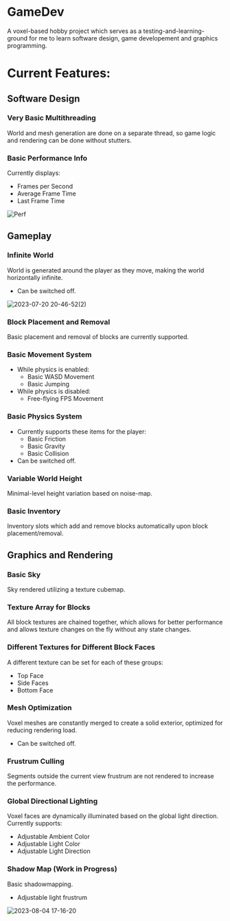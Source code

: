 # GameDev
A voxel-based hobby project which serves as a testing-and-learning-ground for me to learn software design, game developement and graphics programming.
 
 
# Current Features:

## Software Design




### Very Basic Multithreading
World and mesh generation are done on a separate thread, so game logic and rendering can be done without stutters.
 
 
### Basic Performance Info
Currently displays:
- Frames per Second
- Average Frame Time
- Last Frame Time

![Perf](https://github.com/TheWrecker/GameDev/assets/14818908/08fb3c0a-f277-49bc-9a2e-44c5695ae821)

 
## Gameplay
### Infinite World
World is generated around the player as they move, making the world horizontally infinite.
- Can be switched off.

![2023-07-20 20-46-52(2)](https://github.com/TheWrecker/GameDev/assets/14818908/cc0e194c-d25f-4152-8234-2e5f9ece26cb)

 
### Block Placement and Removal
Basic placement and removal of blocks are currently supported.
 
 
### Basic Movement System
- While physics is enabled:
  - Basic WASD Movement
  - Basic Jumping
- While physics is disabled:
  - Free-flying FPS Movement
 
 
### Basic Physics System
- Currently supports these items for the player:
  - Basic Friction
  - Basic Gravity
  - Basic Collision
- Can be switched off.
 
 
### Variable World Height
Minimal-level height variation based on noise-map.
 
 
### Basic Inventory
Inventory slots which add and remove blocks automatically upon block placement/removal.
 
 
## Graphics and Rendering
### Basic Sky
Sky rendered utilizing a texture cubemap.
 
 
### Texture Array for Blocks
All block textures are chained together, which allows for better performance and allows texture changes on the fly without any state changes.

 
### Different Textures for Different Block Faces
A different texture can be set for each of these groups:
- Top Face
- Side Faces
- Bottom Face
 
 
### Mesh Optimization
Voxel meshes are constantly merged to create a solid exterior, optimized for reducing rendering load.
- Can be switched off.
 
 
### Frustrum Culling
Segments outside the current view frustrum are not rendered to increase the performance.
 
 
### Global Directional Lighting
Voxel faces are dynamically illuminated based on the global light direction. Currently supports:
- Adjustable Ambient Color
- Adjustable Light Color
- Adjustable Light Direction
 
 
### Shadow Map (**Work in Progress**)
Basic shadowmapping.
- Adjustable light frustrum
  
![2023-08-04 17-16-20](https://github.com/TheWrecker/GameDev/assets/14818908/6c1a0f95-f7dc-4600-9126-a6ba553d5701)


